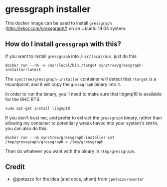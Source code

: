 # gressgraph installer

This docker image can be used to install `gressgraph`
(http://jekor.com/gressgraph/) on an Ubuntu 14.04 system.

## How do I install `gressgraph` with this?
If you want to install `gressgraph` into `/usr/local/bin`, just do this:

    docker run --rm -v /usr/local/bin:/target synctree/gressgraph-installer:latest

The `synctree/gressgraph-installer` container will detect that `/target` is a
mountpoint, and it will copy the `gressgraph` binary into it.

In order to run the binary, you'll need to make sure that libgmp10 is available
for the GHC RTS:

    sudo apt-get install libgmp10

If you don't trust me, and prefer to extract the `gressgraph` binary, rather
than allowing my container to potentially wreak havoc into your system's
`$PATH`, you can also do this:

    docker run --rm synctree/gressgraph-installer cat /tmp/gressgraph/gressgraph > /tmp/gressgraph

Then do whatever you want with the binary in `/tmp/gressgraph`.

## Credit

 * @jpetazzo for the idea (and docs, ahem) from `jpetazzo/nsenter`
